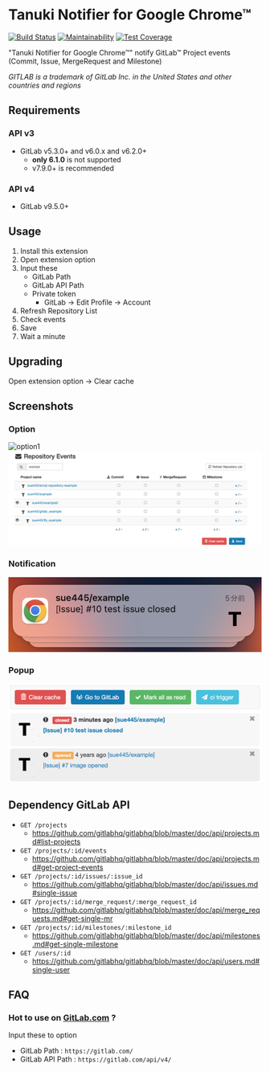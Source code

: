 # Tanuki Notifier for Google Chrome™
[![Build Status](https://github.com/sue445/chrome-tanuki-notifier/workflows/test/badge.svg?branch=master)](https://github.com/sue445/chrome-tanuki-notifier/actions?query=workflow%3Atest)
[![Maintainability](https://api.codeclimate.com/v1/badges/c7681dcd7cabdbc85ba4/maintainability)](https://codeclimate.com/github/sue445/chrome-tanuki-notifier/maintainability)
[![Test Coverage](https://api.codeclimate.com/v1/badges/c7681dcd7cabdbc85ba4/test_coverage)](https://codeclimate.com/github/sue445/chrome-tanuki-notifier/test_coverage)

"Tanuki Notifier for Google Chrome™" notify GitLab™ Project events (Commit, Issue, MergeRequest and Milestone)

_GITLAB is a trademark of GitLab Inc. in the United States and other countries and regions_

## Requirements
### API v3
* GitLab v5.3.0+ and v6.0.x and v6.2.0+
  * **only 6.1.0** is not supported
  * v7.9.0+ is recommended

### API v4
* GitLab v9.5.0+

## Usage
1. Install this extension
2. Open extension option
3. Input these
    * GitLab Path
    * GitLab API Path
    * Private token
        * GitLab -> Edit Profile -> Account
4. Refresh Repository List
5. Check events
6. Save
7. Wait a minute

## Upgrading
Open extension option -> Clear cache

## Screenshots
### Option
![option1](doc/option1.png)
![option2](doc/option2.png)


### Notification
![notification](doc/notification.png)

### Popup
![popup1](doc/popup.png)

## Dependency GitLab API
* `GET /projects`
  * https://github.com/gitlabhq/gitlabhq/blob/master/doc/api/projects.md#list-projects
* `GET /projects/:id/events`
  * https://github.com/gitlabhq/gitlabhq/blob/master/doc/api/projects.md#get-project-events
* `GET /projects/:id/issues/:issue_id`
  * https://github.com/gitlabhq/gitlabhq/blob/master/doc/api/issues.md#single-issue
* `GET /projects/:id/merge_request/:merge_request_id`
  * https://github.com/gitlabhq/gitlabhq/blob/master/doc/api/merge_requests.md#get-single-mr
* `GET /projects/:id/milestones/:milestone_id`
  * https://github.com/gitlabhq/gitlabhq/blob/master/doc/api/milestones.md#get-single-milestone
* `GET /users/:id`
  * https://github.com/gitlabhq/gitlabhq/blob/master/doc/api/users.md#single-user

## FAQ
### Hot to use on [GitLab.com](https://gitlab.com/) ?
Input these to option

* GitLab Path : `https://gitlab.com/`
* GitLab API Path : `https://gitlab.com/api/v4/`
